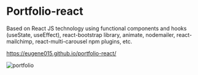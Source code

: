 # Portfolio-react

Based on React JS technology using functional components and hooks (useState, useEffect), react-bootstrap library, animate, nodemailer, react-mailchimp, react-multi-carousel npm plugins, etc.

https://eugene015.github.io/portfolio-react/

![portfolio](https://user-images.githubusercontent.com/101366301/185798044-ad3f1745-1df3-40fe-9bd8-982646baadff.gif)






